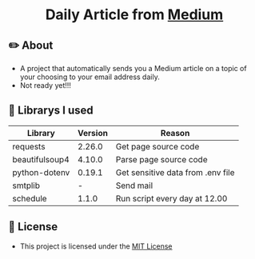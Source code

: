 <h1 align="center">Daily Article from <a href="https://medium.com/">Medium</a></h1>

## ✏️ About 
* A project that automatically sends you a Medium article on a topic of your choosing to your email address daily.
* Not ready yet!!!

## 🐍 Librarys I used
|Library|Version|Reason|
|-------|-------|------|
|requests|2.26.0|Get page source code|
|beautifulsoup4|4.10.0|Parse page source code|
|python-dotenv|0.19.1|Get sensitive data from .env file|
|smtplib|-|Send mail|
|schedule|1.1.0|Run script every day at 12.00|

## 📃 License
* This project is licensed under the [MIT
License](https://github.com/orhanemree/Daily-Article-from-Medium/blob/master/LICENSE)

